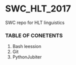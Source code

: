 # SWC_HLT_2017
SWC repo for HLT linguistics

### TABLE OF CONETENTS
1. Bash leession
2. Git
3. PythonJubiter

